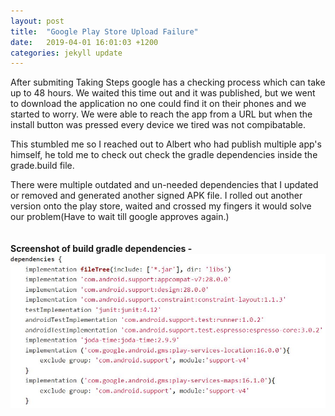 ```yaml
---
layout: post
title:  "Google Play Store Upload Failure"
date:   2019-04-01 16:01:03 +1200
categories: jekyll update
---
```


After submiting Taking Steps google has a checking process which can take up to 48 hours. We waited this time out and it was published, but we went to download the application no one could find it on their phones and we started to worry. We were able to reach the app from a URL but when the install button was pressed every device we tired was not compibatable.

This stumbled me so I reached out to Albert who had publish multiple app's himself, he told me to check out check the gradle dependencies inside the grade.build file.

There were multiple outdated and un-needed dependencies that I updated or removed and generated another signed APK file. I rolled out another version onto the play store, waited and crossed my fingers it would solve our problem(Have to wait till google approves again.)
<br><br><br>
**Screenshot of build gradle dependencies -**<br>
![](/assets/depen.jpg)